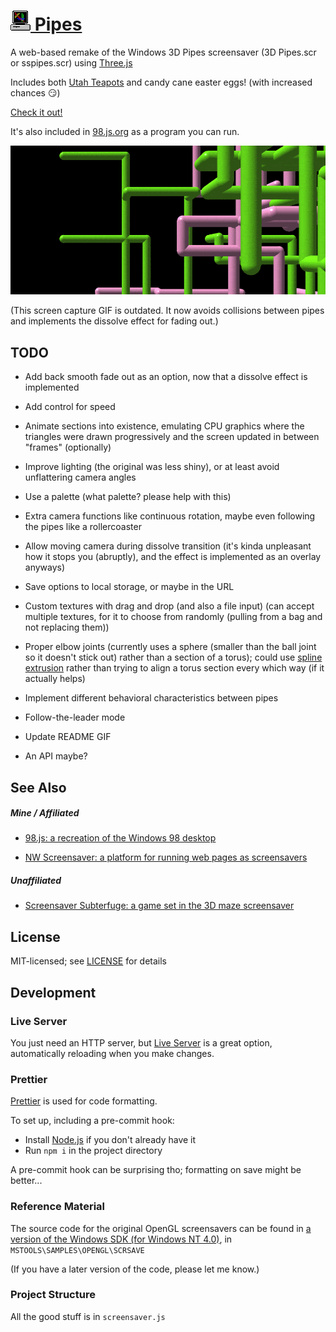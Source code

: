 # [![](images/meta/icon-32x32.png) Pipes](https://1j01.github.io/pipes/)

A web-based remake of the Windows 3D Pipes screensaver (3D Pipes.scr or sspipes.scr) using [Three.js](https://threejs.org/)

Includes both [Utah Teapots](https://en.wikipedia.org/wiki/Utah_teapot) and candy cane easter eggs! (with increased chances 😏)

[Check it out!](https://1j01.github.io/pipes/)

It's also included in [98.js.org](https://98.js.org/) as a program you can run.

[![](images/meta/screencap.gif)](https://1j01.github.io/pipes/)

(This screen capture GIF is outdated. It now avoids collisions between pipes and implements the dissolve effect for fading out.)

## TODO

- Add back smooth fade out as an option, now that a dissolve effect is implemented

- Add control for speed

- Animate sections into existence, emulating CPU graphics where the triangles were drawn progressively and the screen updated in between "frames" (optionally)

- Improve lighting (the original was less shiny), or at least avoid unflattering camera angles

- Use a palette (what palette? please help with this)

- Extra camera functions like continuous rotation, maybe even following the pipes like a rollercoaster

- Allow moving camera during dissolve transition (it's kinda unpleasant how it stops you (abruptly), and the effect is implemented as an overlay anyways)

- Save options to local storage, or maybe in the URL

- Custom textures with drag and drop (and also a file input)
  (can accept multiple textures, for it to choose from randomly (pulling from a bag and not replacing them))

- Proper elbow joints (currently uses a sphere (smaller than the ball joint so it doesn't stick out) rather than a section of a torus);
  could use [spline extrusion](https://threejs.org/examples/#webgl_geometry_extrude_splines) rather than trying to align a torus section every which way (if it actually helps)

- Implement different behavioral characteristics between pipes

- Follow-the-leader mode

- Update README GIF

- An API maybe?

## See Also

##### Mine / Affiliated

- [98.js: a recreation of the Windows 98 desktop](https://github.com/1j01/98)

- [NW Screensaver: a platform for running web pages as screensavers](https://github.com/1j01/nw-screensaver)

##### Unaffiliated

- [Screensaver Subterfuge: a game set in the 3D maze screensaver](https://poor-track-design.itch.io/screensaver-subterfuge)

## License

MIT-licensed; see [LICENSE](LICENSE) for details

## Development

### Live Server

You just need an HTTP server, but [Live Server](https://www.npmjs.com/package/live-server) is a great option, automatically reloading when you make changes.

### Prettier

[Prettier](https://prettier.io/) is used for code formatting.

To set up, including a pre-commit hook:

- Install [Node.js](https://nodejs.org/) if you don't already have it
- Run `npm i` in the project directory

A pre-commit hook can be surprising tho; formatting on save might be better...

### Reference Material

The source code for the original OpenGL screensavers can be found in [a version of the Windows SDK (for Windows NT 4.0)](https://winworldpc.com/download/3d03c2ad-c2ad-18c3-9a11-c3a4e284a2ef), in `MSTOOLS\SAMPLES\OPENGL\SCRSAVE`

(If you have a later version of the code, please let me know.)

### Project Structure

All the good stuff is in `screensaver.js`
